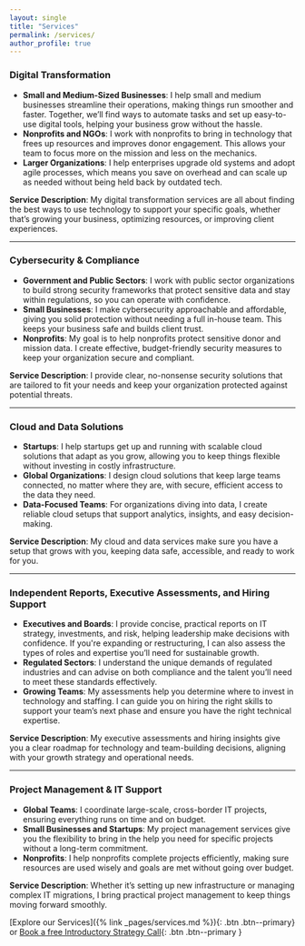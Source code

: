 ```yaml
---
layout: single
title: "Services"
permalink: /services/
author_profile: true
---
```


### Digital Transformation
- **Small and Medium-Sized Businesses**: I help small and medium businesses streamline their operations, making things run smoother and faster. Together, we’ll find ways to automate tasks and set up easy-to-use digital tools, helping your business grow without the hassle.
- **Nonprofits and NGOs**: I work with nonprofits to bring in technology that frees up resources and improves donor engagement. This allows your team to focus more on the mission and less on the mechanics.
- **Larger Organizations**: I help enterprises upgrade old systems and adopt agile processes, which means you save on overhead and can scale up as needed without being held back by outdated tech.

**Service Description**: My digital transformation services are all about finding the best ways to use technology to support your specific goals, whether that’s growing your business, optimizing resources, or improving client experiences.

---

### Cybersecurity & Compliance
- **Government and Public Sectors**: I work with public sector organizations to build strong security frameworks that protect sensitive data and stay within regulations, so you can operate with confidence.
- **Small Businesses**: I make cybersecurity approachable and affordable, giving you solid protection without needing a full in-house team. This keeps your business safe and builds client trust.
- **Nonprofits**: My goal is to help nonprofits protect sensitive donor and mission data. I create effective, budget-friendly security measures to keep your organization secure and compliant.

**Service Description**: I provide clear, no-nonsense security solutions that are tailored to fit your needs and keep your organization protected against potential threats.

---

### Cloud and Data Solutions
- **Startups**: I help startups get up and running with scalable cloud solutions that adapt as you grow, allowing you to keep things flexible without investing in costly infrastructure.
- **Global Organizations**: I design cloud solutions that keep large teams connected, no matter where they are, with secure, efficient access to the data they need.
- **Data-Focused Teams**: For organizations diving into data, I create reliable cloud setups that support analytics, insights, and easy decision-making.

**Service Description**: My cloud and data services make sure you have a setup that grows with you, keeping data safe, accessible, and ready to work for you.

---

### Independent Reports, Executive Assessments, and Hiring Support
- **Executives and Boards**: I provide concise, practical reports on IT strategy, investments, and risk, helping leadership make decisions with confidence. If you're expanding or restructuring, I can also assess the types of roles and expertise you’ll need for sustainable growth.
- **Regulated Sectors**: I understand the unique demands of regulated industries and can advise on both compliance and the talent you’ll need to meet these standards effectively.
- **Growing Teams**: My assessments help you determine where to invest in technology and staffing. I can guide you on hiring the right skills to support your team’s next phase and ensure you have the right technical expertise.

**Service Description**: My executive assessments and hiring insights give you a clear roadmap for technology and team-building decisions, aligning with your growth strategy and operational needs.

---

### Project Management & IT Support
- **Global Teams**: I coordinate large-scale, cross-border IT projects, ensuring everything runs on time and on budget.
- **Small Businesses and Startups**: My project management services give you the flexibility to bring in the help you need for specific projects without a long-term commitment.
- **Nonprofits**: I help nonprofits complete projects efficiently, making sure resources are used wisely and goals are met without going over budget.

**Service Description**: Whether it’s setting up new infrastructure or managing complex IT migrations, I bring practical project management to keep things moving forward smoothly.

[Explore our Services]({% link _pages/services.md %}){: .btn .btn--primary}
or
[Book a free Introductory Strategy Call](https://garethcomau.simplybook.me){: .btn .btn--primary }
